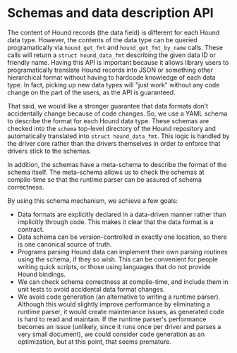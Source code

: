 # Schemas and data description API
The content of Hound records (the data field) is different for each Hound data
type. However, the contents of the data type can be queried programatically via
`hound_get_fmt` and `hound_get_fmt_by_name` calls. These calls will return a
`struct hound_data_fmt` describing the given data ID or friendly name. Having
this API is important because it allows library users to programatically
translate Hound records into JSON or something other hierarchical format without
having to hardcode knowledge of each data type. In fact, picking up new data
types will "just work" without any code change on the part of the users, as the
API is guaranteed.

That said, we would like a stronger guarantee that data formats don't
accidentally change because of code changes. So, we use a YAML schema to
describe the format for each Hound data type. These schemas are checked into the
`schema` top-level directory of the Hound repository and automatically
translated into `struct hound_data_fmt`. This logic is handled by the driver
core rather than the drivers themselves in order to enforce that drivers stick
to the schemas.

In addition, the schemas have a meta-schema to describe the format of the schema
itself. The meta-schema allows us to check the schemas at compile-time so that
the runtime parser can be assured of schema correctness.

By using this schema mechanism, we achieve a few goals:
- Data formats are explicitly declared in a data-driven manner rather than
  implicitly through code. This makes it clear that the data format is a
  contract.
- Data schema can be version-controlled in exactly one location, so there is one
  canonical source of truth.
- Programs parsing Hound data can implement their own parsing routines using the
  schema, if they so wish. This can be convenient for people writing quick
  scripts, or those using languages that do not provide Hound bindings.
- We can check schema correctness at compile-time, and include them in unit
  tests to avoid accidental data format changes.
- We avoid code generation (an alternative to writing a runtime parser).
  Although this would slightly improve performance by eliminating a runtime
  parser, it would create maintenance issues, as generated code is hard to read
  and maintain. If the runtime parser's performance becomes an issue (unlikely,
  since it runs once per driver and parses a very small document), we could
  consider code generation as an optimization, but at this point, that seems
  premature.
